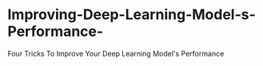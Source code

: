 # Improving-Deep-Learning-Model-s-Performance-
Four Tricks To Improve Your Deep Learning Model's Performance
